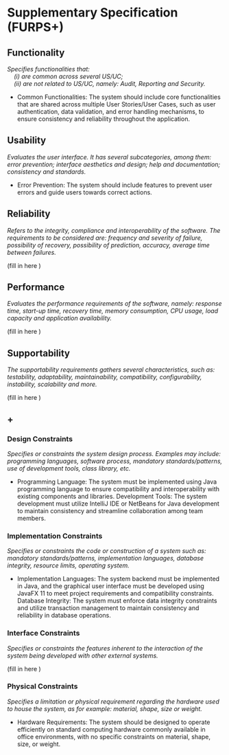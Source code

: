 # Supplementary Specification (FURPS+)

## Functionality

_Specifies functionalities that:  
&nbsp; &nbsp; (i) are common across several US/UC;  
&nbsp; &nbsp; (ii) are not related to US/UC, namely: Audit, Reporting and Security._

- Common Functionalities: The system should include core functionalities that are shared across multiple User Stories/User Cases, such as user authentication, data validation, and error handling mechanisms, to ensure consistency and reliability throughout the application.

## Usability

_Evaluates the user interface. It has several subcategories,
among them: error prevention; interface aesthetics and design; help and
documentation; consistency and standards._

- Error Prevention: The system should include features to prevent user errors and guide users towards correct actions.

## Reliability

_Refers to the integrity, compliance and interoperability of the software. The requirements to be considered are: frequency and severity of failure, possibility of recovery, possibility of prediction, accuracy, average time between failures._

(fill in here )

## Performance

_Evaluates the performance requirements of the software, namely: response time, start-up time, recovery time, memory consumption, CPU usage, load capacity and application availability._

(fill in here )

## Supportability

_The supportability requirements gathers several characteristics, such as:
testability, adaptability, maintainability, compatibility,
configurability, instability, scalability and more._

(fill in here )

## +

### Design Constraints

_Specifies or constraints the system design process. Examples may include: programming languages, software process, mandatory standards/patterns, use of development tools, class library, etc._

- Programming Language: The system must be implemented using Java programming language to ensure compatibility and interoperability with existing components and libraries. Development Tools: The system development must utilize IntelliJ IDE or NetBeans for Java development to maintain consistency and streamline collaboration among team members.

### Implementation Constraints

_Specifies or constraints the code or construction of a system such as: mandatory standards/patterns, implementation languages,
database integrity, resource limits, operating system._

- Implementation Languages: The system backend must be implemented in Java, and the graphical user interface must be developed using JavaFX 11 to meet project requirements and compatibility constraints. Database Integrity: The system must enforce data integrity constraints and utilize transaction management to maintain consistency and reliability in database operations.

### Interface Constraints

_Specifies or constraints the features inherent to the interaction of the
system being developed with other external systems._

(fill in here )

### Physical Constraints

_Specifies a limitation or physical requirement regarding the hardware used to house the system, as for example: material, shape, size or weight._

- Hardware Requirements: The system should be designed to operate efficiently on standard computing hardware commonly available in office environments, with no specific constraints on material, shape, size, or weight.